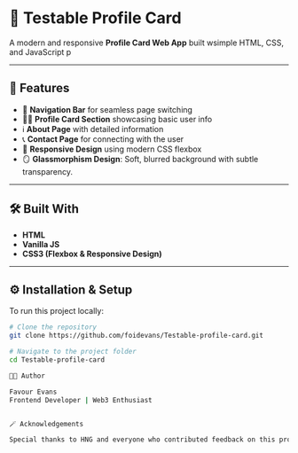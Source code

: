 # 🪪 Testable Profile Card

A modern and responsive **Profile Card Web App** built wsimple HTML, CSS, and JavaScript p

---

## 🚀 Features

- 🧭 **Navigation Bar** for seamless page switching  
- 🧑‍💻 **Profile Card Section** showcasing basic user info  
- ℹ️ **About Page** with detailed information  
- 📞 **Contact Page** for connecting with the user  
- 💅 **Responsive Design** using modern CSS flexbox  
- 🪞 **Glassmorphism Design**: Soft, blurred background with subtle transparency.


---

## 🛠️ Built With

- **HTML**
- **Vanilla JS**
- **CSS3 (Flexbox & Responsive Design)**

---



## ⚙️ Installation & Setup

To run this project locally:

```bash
# Clone the repository
git clone https://github.com/foidevans/Testable-profile-card.git

# Navigate to the project folder
cd Testable-profile-card

👩‍💻 Author

Favour Evans
Frontend Developer | Web3 Enthusiast


🪄 Acknowledgements

Special thanks to HNG and everyone who contributed feedback on this project.